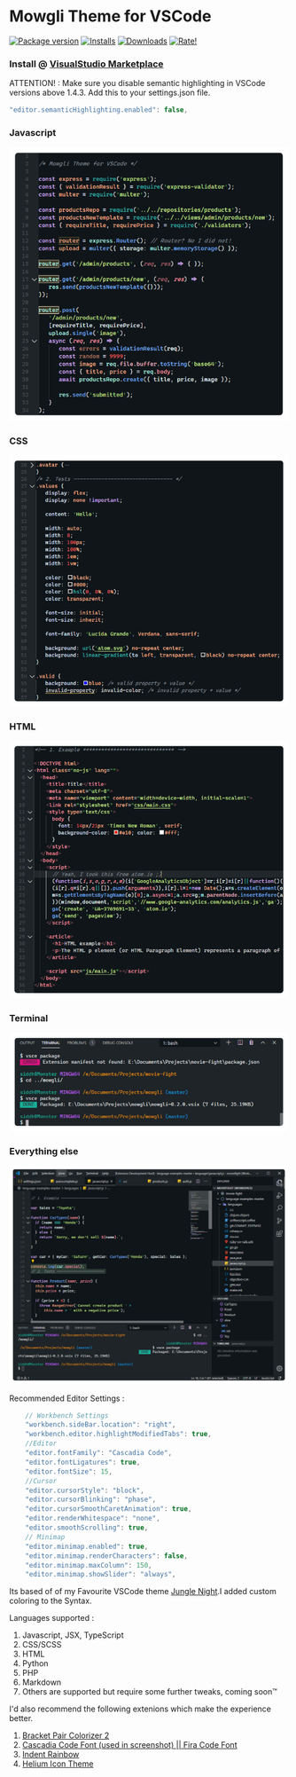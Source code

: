 # Mowgli Theme for VSCode

[![Package version](https://vsmarketplacebadge.apphb.com/version/wapenshaw.mowgli.svg?style=for-the-badge&colorA=3e4246&colorB=47658e&label=VERSION)](https://marketplace.visualstudio.com/items?itemName=wapenshaw.mowgli) [![Installs](https://vsmarketplacebadge.apphb.com/installs-short/wapenshaw.mowgli.svg?style=for-the-badge&colorA=3e4246&colorB=47658e&label=INSTALLS)](https://marketplace.visualstudio.com/items?itemName=wapenshaw.mowgli) [![Downloads](https://vsmarketplacebadge.apphb.com/downloads-short/wapenshaw.mowgli.svg?style=for-the-badge&colorA=3e4246&colorB=47658e&label=DOWNLOADS)](https://marketplace.visualstudio.com/items?itemName=wapenshaw.mowgli) [![Rate!](https://vsmarketplacebadge.apphb.com/rating-star/wapenshaw.mowgli.svg?style=for-the-badge&colorA=3e4246&colorB=47658e&label=RATING)](https://marketplace.visualstudio.com/items?itemName=wapenshaw.mowgli&ssr=false#review-details)

### Install @ [VisualStudio Marketplace](https://marketplace.visualstudio.com/items?itemName=wapenshaw.mowgli)

ATTENTION! : Make sure you disable semantic highlighting in VSCode versions above 1.4.3. Add this to your settings.json file.

```javascript
"editor.semanticHighlighting.enabled": false,
```

### Javascript

![Javascript](./images/display/javascript.png 'Sample in JS')

### CSS

![CSS](./images/display/css.png 'CSS Sample')

### HTML

![HTML](./images/display/html.png 'HTML Sample')

### Terminal

![Terminal](./images/display/terminal.png 'Terminal Colors')

### Everything else

![Complete Viewport](./images/display/complete.png 'Sample in JS')

Recommended Editor Settings :

```javascript
	// Workbench Settings
	"workbench.sideBar.location": "right",
	"workbench.editor.highlightModifiedTabs": true,
	//Editor
	"editor.fontFamily": "Cascadia Code",
	"editor.fontLigatures": true,
	"editor.fontSize": 15,
	//Cursor
	"editor.cursorStyle": "block",
	"editor.cursorBlinking": "phase",
	"editor.cursorSmoothCaretAnimation": true,
	"editor.renderWhitespace": "none",
	"editor.smoothScrolling": true,
	// Minimap
	"editor.minimap.enabled": true,
	"editor.minimap.renderCharacters": false,
	"editor.minimap.maxColumn": 150,
	"editor.minimap.showSlider": "always",
```

Its based of of my Favourite VSCode theme [Jungle Night](https://github.com/tweakimp/jungle-night).I added custom coloring to the Syntax.

Languages supported :

1. Javascript, JSX, TypeScript
2. CSS/SCSS
3. HTML
4. Python
5. PHP
6. Markdown
7. Others are supported but require some further tweaks, coming soon™

I'd also recommend the following extenions which make the experience better.

1. [Bracket Pair Colorizer 2](https://github.com/CoenraadS/Bracket-Pair-Colorizer-2)
2. [Cascadia Code Font (used in screenshot) || ](https://github.com/microsoft/cascadia-code)[Fira Code Font](https://github.com/tonsky/FiraCode)
3. [Indent Rainbow](https://github.com/oderwat/vscode-indent-rainbow)
4. [Helium Icon Theme](https://github.com/helgardferreira/vscode-helium-icon-theme)
